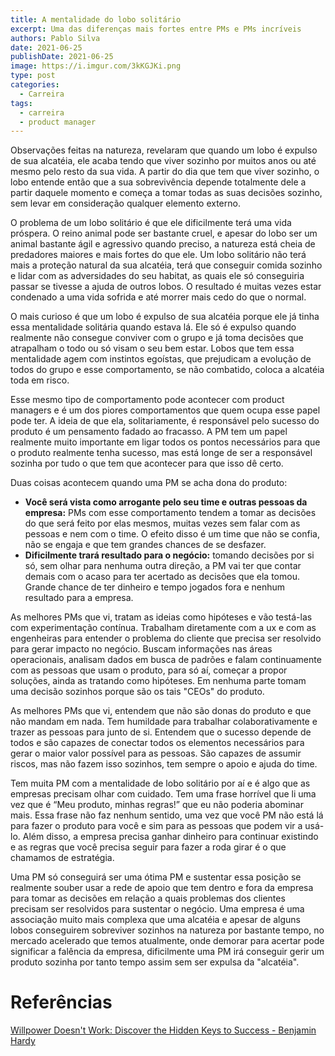 ```yaml
---
title: A mentalidade do lobo solitário
excerpt: Uma das diferenças mais fortes entre PMs e PMs incríveis
authors: Pablo Silva
date: 2021-06-25
publishDate: 2021-06-25
image: https://i.imgur.com/3kKGJKi.png
type: post
categories:
  - Carreira
tags:
  - carreira
  - product manager
---
```


Observações feitas na natureza, revelaram que quando um lobo é expulso de sua alcatéia, ele acaba tendo que viver sozinho por muitos anos ou até mesmo pelo resto da sua vida. A partir do dia que tem que viver sozinho, o lobo entende então que a sua sobrevivência depende totalmente dele a partir daquele momento e começa a tomar todas as suas decisões sozinho, sem levar em consideração qualquer elemento externo.

O problema de um lobo solitário é que ele dificilmente terá uma vida próspera. O reino animal pode ser bastante cruel, e apesar do lobo ser um animal bastante ágil e agressivo quando preciso, a natureza está cheia de predadores maiores e mais fortes do que ele. Um lobo solitário não terá mais a proteção natural da sua alcatéia, terá que conseguir comida sozinho e lidar com as adversidades do seu habitat, as quais ele só conseguiria passar se tivesse a ajuda de outros lobos. O resultado é muitas vezes estar condenado a uma vida sofrida e até morrer mais cedo do que o normal.

O mais curioso é que um lobo é expulso de sua alcatéia porque ele já tinha essa mentalidade solitária quando estava lá. Ele só é expulso quando realmente não consegue conviver com o grupo e já toma decisões que atrapalham o todo ou só visam o seu bem estar. Lobos que tem essa mentalidade agem com instintos egoístas, que prejudicam a evolução de todos do grupo e esse comportamento, se não combatido, coloca a alcatéia toda em risco.

Esse mesmo tipo de comportamento pode acontecer com product managers e é um dos piores comportamentos que quem ocupa esse papel pode ter. A ideia de que ela, solitariamente, é responsável pelo sucesso do produto é um pensamento fadado ao fracasso. A PM tem um papel realmente muito importante em ligar todos os pontos necessários para que o produto realmente tenha sucesso, mas está longe de ser a responsável sozinha por tudo o que tem que acontecer para que isso dê certo.

Duas coisas acontecem quando uma PM se acha dona do produto:

* **Você será vista como arrogante pelo seu time e outras pessoas da empresa:** PMs com esse comportamento tendem a tomar as decisões do que será feito por elas mesmos, muitas vezes sem falar com as pessoas e nem com o time. O efeito disso é um time que não se confia, não se engaja e que tem grandes chances de se desfazer.
* **Dificilmente trará resultado para o negócio:** tomando decisões por si só, sem olhar para nenhuma outra direção, a PM vai ter que contar demais com o acaso para ter acertado as decisões que ela tomou. Grande chance de ter dinheiro e tempo jogados fora e nenhum resultado para a empresa.

As melhores PMs que vi, tratam as ideias como hipóteses e vão testá-las com experimentação contínua. Trabalham diretamente com a ux e com as engenheiras para entender o problema do cliente que precisa ser resolvido para gerar impacto no negócio. Buscam informações nas áreas operacionais, analisam dados em busca de padrões e falam continuamente com as pessoas que usam o produto, para só aí, começar a propor soluções, ainda as tratando como hipóteses. Em nenhuma parte tomam uma decisão sozinhos porque são os tais "CEOs" do produto.

As melhores PMs que vi, entendem que não são donas do produto e que não mandam em nada. Tem humildade para trabalhar colaborativamente e trazer as pessoas para junto de si. Entendem que o sucesso depende de todos e são capazes de conectar todos os elementos necessários para gerar o maior valor possível para as pessoas. São capazes de assumir riscos, mas não fazem isso sozinhos, tem sempre o apoio e ajuda do time.

Tem muita PM com a mentalidade de lobo solitário por aí e é algo que as empresas precisam olhar com cuidado. Tem uma frase horrível que li uma vez que é “Meu produto, minhas regras!” que eu não poderia abominar mais. Essa frase não faz nenhum sentido, uma vez que você PM não está lá para fazer o produto para você e sim para as pessoas que podem vir a usá-lo. Além disso, a empresa precisa ganhar dinheiro para continuar existindo e as regras que você precisa seguir para fazer a roda girar é o que chamamos de estratégia.

Uma PM só conseguirá ser uma ótima PM e sustentar essa posição se realmente souber usar a rede de apoio que tem dentro e fora da empresa para tomar as decisões em relação a quais problemas dos clientes precisam ser resolvidos para sustentar o negócio. Uma empresa é uma associação muito mais complexa que uma alcatéia e apesar de alguns lobos conseguirem sobreviver sozinhos na natureza por bastante tempo, no mercado acelerado que temos atualmente, onde demorar para acertar pode significar a falência da empresa, dificilmente uma PM irá conseguir gerir um produto sozinha por tanto tempo assim sem ser expulsa da "alcatéia".

# Referências

[Willpower Doesn't Work: Discover the Hidden Keys to Success - Benjamin Hardy](https://amzn.to/35U4MY8)